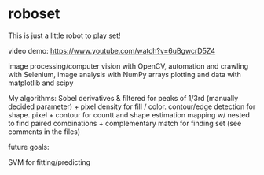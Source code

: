# roboset
This is just a little robot to play set! 

video demo:
https://www.youtube.com/watch?v=6uBgwcrD5Z4

image processing/computer vision with OpenCV, 
automation and crawling with Selenium, 
image analysis with NumPy arrays
plotting and data with matplotlib and scipy

My algorithms:
Sobel derivatives & filtered for peaks of 1/3rd (manually decided parameter) + pixel density for  fill / color.
contour/edge detection for shape. pixel + contour for countt and shape estimation
mapping w/ nested to find paired combinations + complementary match for finding set (see comments in the files)

future goals:

SVM for fitting/predicting
